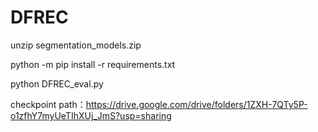 # DFREC
unzip segmentation_models.zip

python -m pip install -r requirements.txt

python DFREC_eval.py


checkpoint path：https://drive.google.com/drive/folders/1ZXH-7QTy5P-o1zfhY7myUeTIhXUj_JmS?usp=sharing

